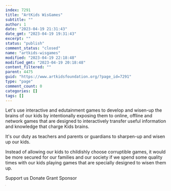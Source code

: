 ```yaml
---
index: 7291
title: "ArtKids WisGames"
subtitle: ""
author: 1
date: "2023-04-19 21:31:43"
date_gmt: "2023-04-19 19:31:43"
excerpt: ""
status: "publish"
comment_status: "closed"
name: "artkids-wisgames"
modified: "2023-04-19 22:18:48"
modified_gmt: "2023-04-19 20:18:48"
content_filtered: ""
parent: 4475
guid: "https://www.artkidsfoundation.org/?page_id=7291"
type: "page"
comment_count: 0
categories: []
tags: []
---
```


Let's use interactive and edutainment games to develop and wisen-up the brains of our kids by intentionally exposing them to online, offline and network games that are designed to interactively transfer useful information and knowledge that charge Kids brains.

It's our duty as teachers and parents or guardians to sharpen-up and wisen up our kids.

Instead of allowing our kids to childishly choose corruptible games, it would be more secured for our families and our society if we spend some quality times with our kids playing games that are specially designed to wisen them up.

Support us Donate Grant Sponsor

![](data:image/gif;base64,R0lGODlhAQABAIABAIp4aAAAACwAAAAAAQABAAACAkQBADs=)